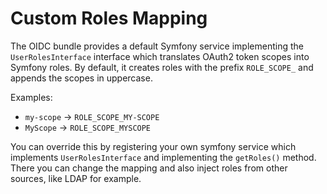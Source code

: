 # Custom Roles Mapping

The OIDC bundle provides a default Symfony service implementing the
`UserRolesInterface` interface which translates OAuth2 token scopes into Symfony
roles. By default, it creates roles with the prefix `ROLE_SCOPE_` and appends the scopes in uppercase.

Examples:

* `my-scope` → `ROLE_SCOPE_MY-SCOPE`
* `MyScope`  → `ROLE_SCOPE_MYSCOPE`

You can override this by registering your own symfony service which implements
`UserRolesInterface` and implementing the `getRoles()` method. There you can
change the mapping and also inject roles from other sources, like LDAP for
example.
